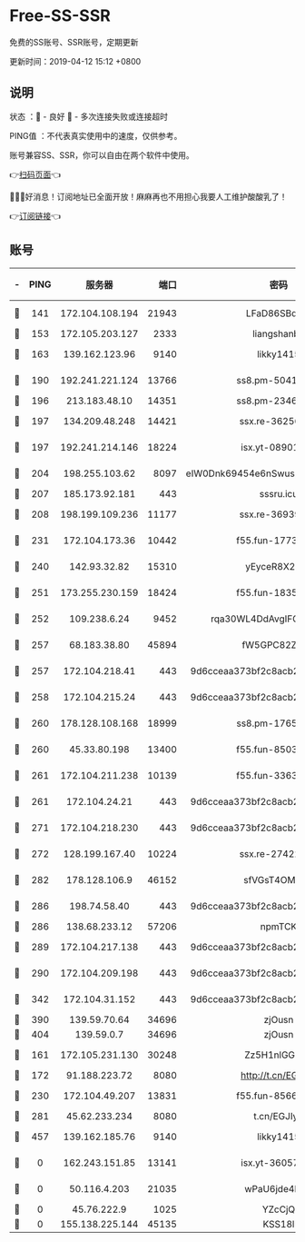 # Free-SS-SSR

免费的SS账号、SSR账号，定期更新

更新时间：2019-04-12 15:12 +0800

## 说明

状态     ：🙂 - 良好 🙁 - 多次连接失败或连接超时

PING值   ：不代表真实使用中的速度，仅供参考。

账号兼容SS、SSR，你可以自由在两个软件中使用。

👉[扫码页面](https://liesauer.github.io/Free-SS-SSR/)👈

🎉🎉🎉好消息！订阅地址已全面开放！麻麻再也不用担心我要人工维护酸酸乳了！

👉[订阅链接](https://www.liesauer.net/yogurt/subscribe?ACCESS_TOKEN=DAYxR3mMaZAsaqUb)👈

## 账号

|-|PING|服务器|端口|密码|加密方式|区域|
|:----:|:----:|:-----:|-----:|:----:|:----:|:----:|
|🙂|141|172.104.108.194|21943|LFaD86SBq2lY|aes-256-cfb|JP|
|🙂|153|172.105.203.127|2333|liangshanbo|chacha20|JP|
|🙂|163|139.162.123.96|9140|likky1415|aes-256-cfb|JP|
|🙂|190|192.241.221.124|13766|ss8.pm-50410062|aes-256-cfb|US|
|🙂|196|213.183.48.10|14351|ss8.pm-23466973|rc4-md5|RU|
|🙂|197|134.209.48.248|14421|ssx.re-36256299|aes-256-cfb|US|
|🙂|197|192.241.214.146|18224|isx.yt-08901257|aes-256-cfb|US|
|🙂|204|198.255.103.62|8097|eIW0Dnk69454e6nSwuspv9DmS201tQ0D|aes-256-cfb|US|
|🙂|207|185.173.92.181|443|sssru.icu|rc4-md5|RU|
|🙂|208|198.199.109.236|11177|ssx.re-36939019|aes-256-cfb|US|
|🙂|231|172.104.173.36|10442|f55.fun-17732582|aes-256-cfb|SG|
|🙂|240|142.93.32.82|15310|yEyceR8X2EVd|aes-256-cfb|GB|
|🙂|251|173.255.230.159|18424|f55.fun-18352989|aes-256-cfb|US|
|🙂|252|109.238.6.24|9452|rqa30WL4DdAvgIFG6Fs3znzTa|aes-256-cfb|FR|
|🙂|257|68.183.38.80|45894|fW5GPC82Z97G|aes-256-cfb|GB|
|🙂|257|172.104.218.41|443|9d6cceaa373bf2c8acb22e60b6a58be6|aes-256-cfb|US|
|🙂|258|172.104.215.24|443|9d6cceaa373bf2c8acb22e60b6a58be6|aes-256-cfb|US|
|🙂|260|178.128.108.168|18999|ss8.pm-17655626|aes-256-cfb|SG|
|🙂|260|45.33.80.198|13400|f55.fun-85035043|aes-256-cfb|US|
|🙂|261|172.104.211.238|10139|f55.fun-33630162|aes-256-cfb|US|
|🙂|261|172.104.24.21|443|9d6cceaa373bf2c8acb22e60b6a58be6|aes-256-cfb|US|
|🙂|271|172.104.218.230|443|9d6cceaa373bf2c8acb22e60b6a58be6|aes-256-cfb|US|
|🙂|272|128.199.167.40|10224|ssx.re-27422632|aes-256-cfb|SG|
|🙂|282|178.128.106.9|46152|sfVGsT4OMxHC|aes-256-cfb|SG|
|🙂|286|198.74.58.40|443|9d6cceaa373bf2c8acb22e60b6a58be6|aes-256-cfb|US|
|🙂|286|138.68.233.12|57206|npmTCK|rc4-md5|US|
|🙂|289|172.104.217.138|443|9d6cceaa373bf2c8acb22e60b6a58be6|aes-256-cfb|US|
|🙂|290|172.104.209.198|443|9d6cceaa373bf2c8acb22e60b6a58be6|aes-256-cfb|US|
|🙂|342|172.104.31.152|443|9d6cceaa373bf2c8acb22e60b6a58be6|aes-256-cfb|US|
|🙂|390|139.59.70.64|34696|zjOusn|chacha20|IN|
|🙂|404|139.59.0.7|34696|zjOusn|chacha20|IN|
|🙂|161|172.105.231.130|30248|Zz5H1nlGGKHx|aes-256-cfb|JP|
|🙂|172|91.188.223.72|8080|http://t.cn/EGJIyrl|rc4-md5|RU|
|🙂|230|172.104.49.207|13831|f55.fun-85669624|aes-256-cfb|SG|
|🙂|281|45.62.233.234|8080|t.cn/EGJIyrl|rc4-md5|CA|
|🙂|457|139.162.185.76|9140|likky1415|aes-256-cfb|DE|
|🙁|0|162.243.151.85|13141|isx.yt-36057592|aes-256-cfb|US|
|🙁|0|50.116.4.203|21035|wPaU6jde4NZT|aes-256-cfb|US|
|🙁|0|45.76.222.9|1025|YZcCjQ|rc4-md5|JP|
|🙁|0|155.138.225.144|45135|KSS18l|rc4-md5|US|
